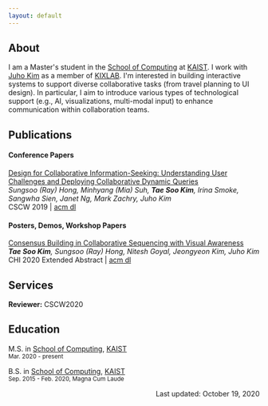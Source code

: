 ```yaml
---
layout: default
---
```


## About

I am a Master's student in the [School of Computing](https://cs.kaist.ac.kr/) at [KAIST](https://www.kaist.ac.kr/). I work with [Juho Kim](https://juhokim.com/) as a member of [KIXLAB](https://www.kixlab.org/). I'm interested in building interactive systems to support diverse collaborative tasks (from travel planning to UI design). In particular, I aim to introduce various types of technological support (e.g., AI, visualizations, multi-modal input) to enhance communication within collaboration teams.

## Publications

#### Conference Papers

[Design for Collaborative Information-Seeking: Understanding User Challenges and Deploying Collaborative Dynamic Queries](https://kixlab.github.io/website-files/2019/cscw2019-ComeTogether-paper.pdf)  
_Sungsoo (Ray) Hong, Minhyang (Mia) Suh, **Tae Soo Kim**, Irina Smoke, Sangwha Sien, Janet Ng, Mark Zachry, Juho Kim_  
CSCW 2019 | [acm dl](https://dl.acm.org/doi/10.1145/3359208)

#### Posters, Demos, Workshop Papers

[Consensus Building in Collaborative Sequencing with Visual Awareness](https://kixlab.github.io/website-files/2020/chi2020-lbw-CoSeq-paper.pdf)  
_**Tae Soo Kim**, Sungsoo (Ray) Hong, Nitesh Goyal, Jeongyeon Kim, Juho Kim_  
CHI 2020 Extended Abstract | [acm dl](https://dl.acm.org/doi/10.1145/3334480.3382906)

## Services

**Reviewer:** CSCW2020

## Education

M.S. in [School of Computing](https://cs.kaist.ac.kr/), [KAIST](https://www.kaist.ac.kr/)  
<sup>Mar. 2020 - present</sup>

B.S. in [School of Computing](https://cs.kaist.ac.kr/), [KAIST](https://www.kaist.ac.kr/)  
<sup>Sep. 2015 - Feb. 2020, Magna Cum Laude</sup>


<div style="text-align: right"> Last updated: October 19, 2020 </div>

